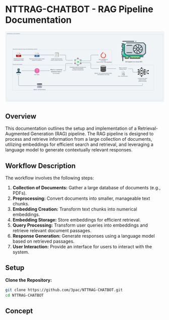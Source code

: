 # NTTRAG-CHATBOT - RAG Pipeline Documentation
![Texte alternatif](img/workflow.png)


## Overview

This documentation outlines the setup and implementation of a Retrieval-Augmented Generation (RAG) pipeline. The RAG pipeline is designed to process and retrieve information from a large collection of documents, utilizing embeddings for efficient search and retrieval, and leveraging a language model to generate contextually relevant responses.

## Workflow Description

The workflow involves the following steps:

1. **Collection of Documents:** Gather a large database of documents (e.g., PDFs).
2. **Preprocessing:** Convert documents into smaller, manageable text chunks.
3. **Embedding Creation:** Transform text chunks into numerical embeddings.
4. **Embedding Storage:** Store embeddings for efficient retrieval.
5. **Query Processing:** Transform user queries into embeddings and retrieve relevant document passages.
6. **Response Generation:** Generate responses using a language model based on retrieved passages.
7. **User Interaction:** Provide an interface for users to interact with the system.


## Setup

**Clone the Repository:**

```bash
git clone https://github.com/3pac/NTTRAG-CHATBOT.git
cd NTTRAG-CHATBOT

```
## Concept

